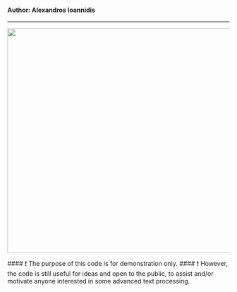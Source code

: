 #### Author: Alexandros Ioannidis
-------------------------------------------------------------------------------------------------------------------------------
<p align="center">
<img src="https://github.com/it21208/Text-Processing-ETL-and-Machine-Learning-for-Newslines/etl.png" width="510">
</p>
#### ❗️ The purpose of this code is for demonstration only.  
#### ❗️ However, the code is still useful for ideas and open to the public, to assist and/or motivate anyone interested in some advanced text processing.

